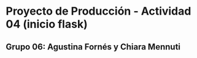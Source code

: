 # Proyecto de Producción - Actividad 04 (inicio flask)
## Grupo 06: Agustina Fornés y Chiara Mennuti
